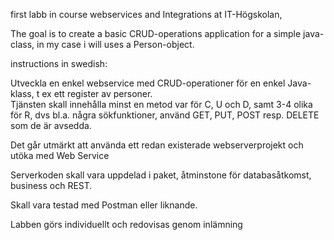 first labb in course webservices and Integrations at IT-Högskolan,

The goal is to create a basic CRUD-operations application for a simple java-class, in my case i will uses a Person-object. 

instructions in swedish:

Utveckla en enkel webservice med CRUD-operationer för en enkel Java-klass, t ex ett register av personer.  
Tjänsten skall innehålla minst en metod var för C, U och D, samt 3-4 olika för R, dvs bl.a. några sökfunktioner, använd GET, PUT, POST resp. DELETE som de är avsedda.

Det går utmärkt att använda ett redan existerade webserverprojekt och utöka med Web Service

Serverkoden skall vara uppdelad i paket, åtminstone för databasåtkomst, business och REST.

Skall vara testad med Postman eller liknande.

Labben görs individuellt och redovisas genom inlämning
